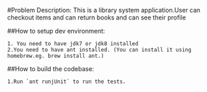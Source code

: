 #Problem Description: This is a library system application.User can checkout items and can return books and can see their profile

##How to setup dev environment:
```
1. You need to have jdk7 or jdk8 installed
2.You need to have ant installed. (You can install it using homebrew.eg. brew install ant.)
```

##How to build the codebase:
```
1.Run `ant runjUnit` to run the tests.
```
